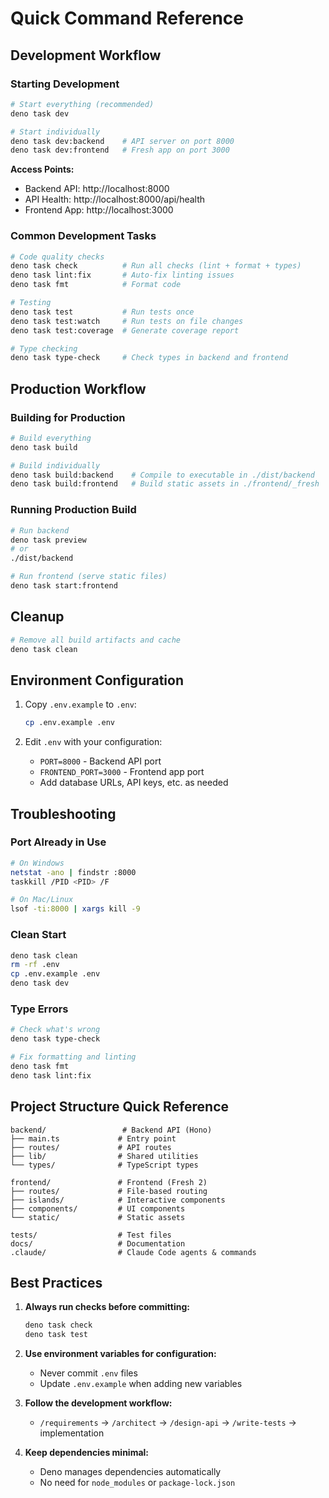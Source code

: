 # Quick Command Reference

## Development Workflow

### Starting Development
```bash
# Start everything (recommended)
deno task dev

# Start individually
deno task dev:backend    # API server on port 8000
deno task dev:frontend   # Fresh app on port 3000
```

**Access Points:**
- Backend API: http://localhost:8000
- API Health: http://localhost:8000/api/health
- Frontend App: http://localhost:3000

### Common Development Tasks

```bash
# Code quality checks
deno task check          # Run all checks (lint + format + types)
deno task lint:fix       # Auto-fix linting issues
deno task fmt            # Format code

# Testing
deno task test           # Run tests once
deno task test:watch     # Run tests on file changes
deno task test:coverage  # Generate coverage report

# Type checking
deno task type-check     # Check types in backend and frontend
```

## Production Workflow

### Building for Production
```bash
# Build everything
deno task build

# Build individually
deno task build:backend    # Compile to executable in ./dist/backend
deno task build:frontend   # Build static assets in ./frontend/_fresh
```

### Running Production Build
```bash
# Run backend
deno task preview
# or
./dist/backend

# Run frontend (serve static files)
deno task start:frontend
```

## Cleanup

```bash
# Remove all build artifacts and cache
deno task clean
```

## Environment Configuration

1. Copy `.env.example` to `.env`:
   ```bash
   cp .env.example .env
   ```

2. Edit `.env` with your configuration:
   - `PORT=8000` - Backend API port
   - `FRONTEND_PORT=3000` - Frontend app port
   - Add database URLs, API keys, etc. as needed

## Troubleshooting

### Port Already in Use
```bash
# On Windows
netstat -ano | findstr :8000
taskkill /PID <PID> /F

# On Mac/Linux
lsof -ti:8000 | xargs kill -9
```

### Clean Start
```bash
deno task clean
rm -rf .env
cp .env.example .env
deno task dev
```

### Type Errors
```bash
# Check what's wrong
deno task type-check

# Fix formatting and linting
deno task fmt
deno task lint:fix
```

## Project Structure Quick Reference

```
backend/                 # Backend API (Hono)
├── main.ts             # Entry point
├── routes/             # API routes
├── lib/                # Shared utilities
└── types/              # TypeScript types

frontend/               # Frontend (Fresh 2)
├── routes/             # File-based routing
├── islands/            # Interactive components
├── components/         # UI components
└── static/             # Static assets

tests/                  # Test files
docs/                   # Documentation
.claude/                # Claude Code agents & commands
```

## Best Practices

1. **Always run checks before committing:**
   ```bash
   deno task check
   deno task test
   ```

2. **Use environment variables for configuration:**
   - Never commit `.env` files
   - Update `.env.example` when adding new variables

3. **Follow the development workflow:**
   - `/requirements` → `/architect` → `/design-api` → `/write-tests` → implementation

4. **Keep dependencies minimal:**
   - Deno manages dependencies automatically
   - No need for `node_modules` or `package-lock.json`
